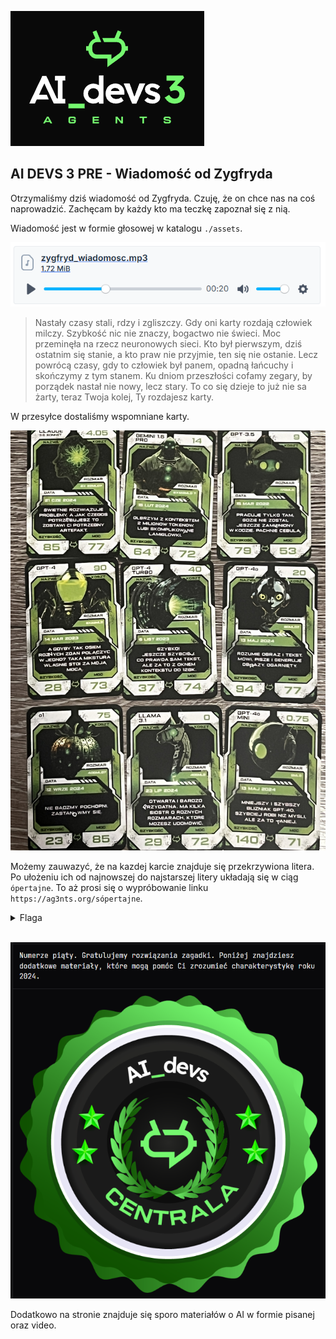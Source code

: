 ![ai devs3 agents](assets/ai_devs3_agents.png)

## AI DEVS 3 PRE - Wiadomość od Zygfryda

Otrzymaliśmy dziś wiadomość od Zygfryda. Czuję, że on chce nas na coś naprowadzić. Zachęcam by każdy kto ma teczkę zapoznał się z nią.

Wiadomość jest w formie głosowej w katalogu `./assets`.

![wiadomosc od Zygfryda](assets/wiadomosc.png)

> Nastały czasy stali, rdzy i zgliszczy.
> Gdy oni karty rozdają człowiek milczy.
> Szybkość nic nie znaczy, bogactwo nie świeci.
> Moc przeminęła na rzecz neuronowych sieci.
> Kto był pierwszym, dziś ostatnim się stanie,
> a kto praw nie przyjmie, ten się nie ostanie.
> Lecz powrócą czasy, gdy to człowiek był panem,
> opadną łańcuchy i skończymy z tym stanem.
> Ku dniom przeszłości cofamy zegary,
> by porządek nastał nie nowy, lecz stary.
> To co się dzieje to już nie sa żarty,
> teraz Twoja kolej, Ty rozdajesz karty.

W przesyłce dostaliśmy wspomniane karty.

![karty](assets/cards.jpg)

Możemy zauwazyć, że na kazdej karcie znajduje się przekrzywiona litera. Po ułożeniu ich od najnowszej do najstarszej litery układają się w ciąg `ópertajne`. To aż prosi się o wypróbowanie linku `https://ag3nts.org/sópertajne`.

<details><summary>Flaga</summary>Tajne dane AI Devs Wspólnie przeciwko siłom robotów.{{FLG:POEZJA}}</details>
</br>

![badge centrali](assets/badge.png)

Dodatkowo na stronie znajduje się sporo materiałów o AI w formie pisanej oraz video.